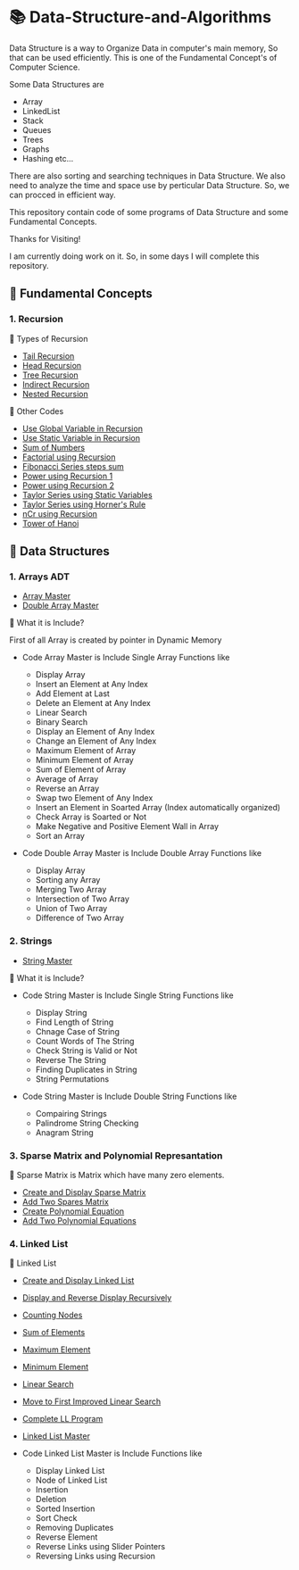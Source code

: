 # :books: Data-Structure-and-Algorithms
Data Structure is a way to Organize Data in computer's main memory, So that can be used efficiently. This is one of the Fundamental Concept's of Computer Science.

Some Data Structures are
* Array
* LinkedList
* Stack
* Queues
* Trees
* Graphs
* Hashing
etc...

There are also sorting and searching techniques in Data Structure. We also need to analyze the time and space use by perticular Data Structure. So, we can procced in efficient way.

This repository contain code of some programs of Data Structure and some Fundamental Concepts.

Thanks for Visiting!

I am currently doing work on it. So, in some days I will complete this repository.

## :book: Fundamental Concepts
### 1. Recursion
  
  :blue_book: Types of Recursion
  * [Tail Recursion](https://github.com/devarshitrivedi01/DSA-nerd/blob/main/Recursion/Tail%20Recursion)
  * [Head Recursion](https://github.com/devarshitrivedi01/DSA-nerd/blob/main/Recursion/Head%20Recursion)
  * [Tree Recursion](https://github.com/devarshitrivedi01/DSA-nerd/blob/main/Recursion/Tree%20Recursion)
  * [Indirect Recursion](https://github.com/devarshitrivedi01/DSA-nerd/blob/main/Recursion/Indirect%20Recursion)
  * [Nested Recursion](https://github.com/devarshitrivedi01/DSA-nerd/blob/main/Recursion/Nested%20Recursion)
  
  :blue_book: Other Codes
  * [Use Global Variable in Recursion](https://github.com/devarshitrivedi01/DSA-nerd/blob/main/Recursion/Use%20Global%20Variable%20in%20Recursion)
  * [Use Static Variable in Recursion](https://github.com/devarshitrivedi01/DSA-nerd/blob/main/Recursion/Use%20Static%20Variable%20in%20Recursion)
  * [Sum of Numbers](https://github.com/devarshitrivedi01/DSA-nerd/blob/main/Recursion/Sum%20of%20Numbers)
  * [Factorial using Recursion](https://github.com/devarshitrivedi01/DSA-nerd/blob/main/Recursion/Factorial%20Using%20Recursion)
  * [Fibonacci Series steps sum](https://github.com/devarshitrivedi01/DSA-nerd/blob/main/Recursion/Fibonacci%20Series%20Steps%20Sum)
  * [Power using Recursion 1](https://github.com/devarshitrivedi01/DSA-nerd/blob/main/Recursion/Power%20using%20Recursion%201)
  * [Power using Recursion 2](https://github.com/devarshitrivedi01/DSA-nerd/blob/main/Recursion/Power%20using%20Recursion%202)
  * [Taylor Series using Static Variables](https://github.com/devarshitrivedi01/DSA-nerd/blob/main/Recursion/Tailor%20Series%20using%20Static%20Variable)
  * [Taylor Series using Horner's Rule](https://github.com/devarshitrivedi01/DSA-nerd/blob/main/Recursion/Taylor%20Series%20using%20Horner's%20Rule)
  * [nCr using Recursion](https://github.com/devarshitrivedi01/DSA-nerd/blob/main/Recursion/nCr%20using%20Recursion)
  * [Tower of Hanoi](https://github.com/devarshitrivedi01/DSA-nerd/blob/main/Recursion/Tower%20of%20Hanoi)
  
  ## :book: Data Structures
  ### 1. Arrays ADT
  * [Array Master](https://github.com/devarshitrivedi01/DSA-nerd/blob/main/Array%20ADT/Array%20Master)
  * [Double Array Master](https://github.com/devarshitrivedi01/DSA-nerd/blob/main/Array%20ADT/Double%20Array%20Master)
  
  :blue_book: What it is Include?
  
  First of all Array is created by pointer in Dynamic Memory 
  * Code Array Master is Include Single Array Functions like
    * Display Array
    * Insert an Element at Any Index
    * Add Element at Last
    * Delete an Element at Any Index
    * Linear Search
    * Binary Search
    * Display an Element of Any Index
    * Change an Element of Any Index
    * Maximum Element of Array
    * Minimum Element of Array
    * Sum of Element of Array
    * Average of Array
    * Reverse an Array
    * Swap two Element of Any Index
    * Insert an Element in Soarted Array (Index automatically organized)
    * Check Array is Soarted or Not
    * Make Negative and Positive Element Wall in Array
    * Sort an Array
  
  * Code Double Array Master is Include Double Array Functions like
    * Display Array
    * Sorting any Array
    * Merging Two Array
    * Intersection of Two Array
    * Union of Two Array
    * Difference of Two Array
    
  ### 2. Strings
  * [String Master](https://github.com/devarshitrivedi01/DSA-nerd/blob/main/Strings/String%20Master)
  
  :blue_book: What it is Include?
  
  * Code String Master is Include Single String Functions like
    * Display String
    * Find Length of String
    * Chnage Case of String
    * Count Words of The String
    * Check String is Valid or Not
    * Reverse The String
    * Finding Duplicates in String
    * String Permutations
  
  * Code String Master is Include Double String Functions like
    * Compairing Strings
    * Palindrome String Checking
    * Anagram String
    
  ### 3. Sparse Matrix and Polynomial Represantation
  
  :blue_book: Sparse Matrix is Matrix which have many zero elements. 
  
  * [Create and Display Sparse Matrix](https://github.com/devarshitrivedi01/DSA-nerd/blob/main/Sparse%20Matrix%20and%20Polynomial%20Represantation/Create%20and%20Display%20Sparse%20Matrix)
  * [Add Two Spares Matrix](https://github.com/devarshitrivedi01/DSA-nerd/blob/main/Sparse%20Matrix%20and%20Polynomial%20Represantation/Add%20Two%20Spares%20Matrix)
  * [Create Polynomial Equation](https://github.com/devarshitrivedi01/DSA-nerd/blob/main/Sparse%20Matrix%20and%20Polynomial%20Represantation/Create%20Polynomial%20Equation)
  * [Add Two Polynomial Equations](https://github.com/devarshitrivedi01/DSA-nerd/blob/main/Sparse%20Matrix%20and%20Polynomial%20Represantation/Add%20Two%20Polynomial%20Equations)
  
  ### 4. Linked List
  
  :blue_book: Linked List
  
  * [Create and Display Linked List](https://github.com/devarshitrivedi01/DSA-nerd/blob/main/Linked%20List/Create%20and%20Display%20Linked%20List)
  * [Display and Reverse Display Recursively](https://github.com/devarshitrivedi01/DSA-nerd/blob/main/Linked%20List/Display%20and%20Reverse%20Display%20Recursively)
  * [Counting Nodes](https://github.com/devarshitrivedi01/DSA-nerd/blob/main/Linked%20List/Counting%20Nodes)
  * [Sum of Elements](https://github.com/devarshitrivedi01/DSA-nerd/blob/main/Linked%20List/Sum%20of%20Elements)
  * [Maximum Element](https://github.com/devarshitrivedi01/DSA-nerd/blob/main/Linked%20List/Maximum%20Element)
  * [Minimum Element](https://github.com/devarshitrivedi01/DSA-nerd/blob/main/Linked%20List/Minimum%20Element)
  * [Linear Search](https://github.com/devarshitrivedi01/DSA-nerd/blob/main/Linked%20List/Linear%20Search)
  * [Move to First Improved Linear Search](https://github.com/devarshitrivedi01/DSA-nerd/blob/main/Linked%20List/Move%20to%20First%20Improved%20Linear%20Search)
  * [Complete LL Program](https://github.com/devarshitrivedi01/DSA-nerd/blob/main/Linked%20List/Complete%20LL%20Program)
  
 
  * [Linked List Master](https://github.com/devarshitrivedi01/DSA-nerd/blob/main/Linked%20List/Linked%20List%20Master)
  
  * Code Linked List Master is Include Functions like
    * Display Linked List
    * Node of Linked List
    * Insertion
    * Deletion
    * Sorted Insertion
    * Sort Check
    * Removing Duplicates
    * Reverse Element
    * Reverse Links using Slider Pointers
    * Reversing Links using Recursion
  
